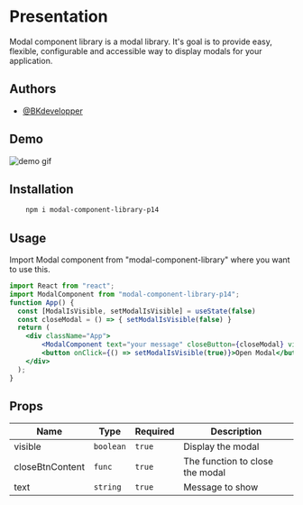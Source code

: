 # Presentation

Modal component library is a modal library. It's goal is to provide easy, flexible, configurable and accessible way to display modals for your application.

## Authors

- [@BKdevelopper](https://github.com/BKdevelopper)

## Demo

![demo gif](https://user-images.githubusercontent.com/72107589/149371773-01322567-8701-43f6-b0f5-940a84859318.gif)

## Installation

```bash
    npm i modal-component-library-p14
```

## Usage

Import Modal component from "modal-component-library" where you want to use this.

```jsx
import React from "react";
import ModalComponent from "modal-component-library-p14";
function App() {
  const [ModalIsVisible, setModalIsVisible] = useState(false)
  const closeModal = () => { setModalIsVisible(false) }
  return (
    <div className="App">      
        <ModalComponent text="your message" closeButton={closeModal} visible={ModalIsVisible} />
        <button onClick={() => setModalIsVisible(true)}>Open Modal</button>     
    </div>
  );
}
```

## Props

| Name            | Type          | Required | Description                                                              |
| --------------- | ------------- | -------- | ------------------------------------------------------------------------ |
| visible         | `boolean`     | `true`   | Display the modal                                                        |
| closeBtnContent | `func`        | `true`   | The function to close the modal                                          |
| text            | `string`      | `true`   | Message to show                                                          |